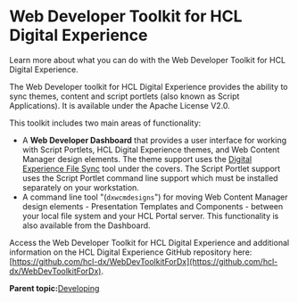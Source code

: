 # Web Developer Toolkit for HCL Digital Experience

Learn more about what you can do with the Web Developer Toolkit for HCL Digital Experience.

The Web Developer toolkit for HCL Digital Experience provides the ability to sync themes, content and script portlets \(also known as Script Applications\). It is available under the Apache License V2.0.

This toolkit includes two main areas of functionality:

-   A **Web Developer Dashboard** that provides a user interface for working with Script Portlets, HCL Digital Experience themes, and Web Content Manager design elements. The theme support uses the [Digital Experience File Sync](../../9.5/dxsync/DXSync.html) tool under the covers. The Script Portlet support uses the Script Portlet command line support which must be installed separately on your workstation.
-   A command line tool "\(`dxwcmdesigns`"\) for moving Web Content Manager design elements - Presentation Templates and Components - between your local file system and your HCL Portal server. This functionality is also available from the Dashboard.

Access the Web Developer Toolkit for HCL Digital Experience and additional information on the HCL Digital Experience GitHub repository here: [https://github.com/hcl-dx/WebDevToolkitForDx](https://github.com/hcl-dx/WebDevToolkitForDx).

**Parent topic:**[Developing ](../dev/developing_parent.md)

